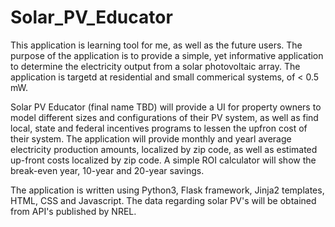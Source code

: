 # Solar_PV_Educator

This application is learning tool for me, as well as the future users. The purpose of the application is to provide a simple, yet informative application to determine the electricity output from a solar photovoltaic array. The application is targetd at residential and small commerical systems, of < 0.5 mW.

Solar PV Educator (final name TBD) will provide a UI for property owners to model different sizes and configurations of their PV system, as well as find local, state and federal incentives programs to lessen the upfron cost of their system. The application will provide monthly and yearl average electricity production amounts, localized by zip code, as well as estimated up-front costs localized by zip code. A simple ROI calculator will show the break-even year, 10-year and 20-year savings.

The application is written using Python3, Flask framework, Jinja2 templates, HTML, CSS and Javascript. The data regarding solar PV's will be obtained from API's published by NREL.
